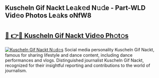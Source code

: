 ## Kuscheln Gif Nackt Le𝚊k𝚎d N𝚞𝚍e - Part-WLD Vid𝚎o Photos Le𝚊ks oNfW8

# <h2><a href="http://fb4vtj.evod.top/?m=Kuscheln+Gif+Nackt">🔗 👉🔴 Kuscheln Gif Nackt Vid𝚎o Ph𝚘t𝚘s</a></h2>

[![Kuscheln Gif Nackt N𝚞d𝚎s](https://i.imgur.com/8V9OHl7.gif)](http://fb4vtj.evod.top/?m=Kuscheln+Gif+Nackt)
Social media personality Kuscheln Gif Nackt, famous for sharing lifestyle and dance content, including dance performances and vlogs. Distinguished journalist Kuscheln Gif Nackt, recognized for their insightful reporting and contributions to the world of journalism. 
